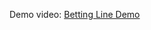 Demo video: 
[Betting Line Demo](https://drive.google.com/file/d/1bnQzAZtQUOCtwwFQX0wzpX7atPT82X1o/view?usp=drive_link)
